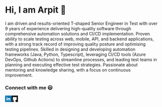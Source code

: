 # Hi, I am Arpit 👋 

I am driven and results-oriented T-shaped Senior Engineer in Test with over 9 years of experience delivering high-quality software through comprehensive automation solutions and CI/CD implementation. Proven ability to scale testing across web, mobile, API, and backend applications, with a strong track record of improving quality posture and optimising testing pipelines. Skilled in designing and developing automation frameworks (Java, Python, Typescript), leveraging CI/CD tools (Azure DevOps, Github Actions) to streamline processes, and leading test teams in planning and executing effective test strategies. Passionate about mentoring and knowledge sharing, with a focus on continuous improvement.

### Connect with me :smiley: 

<a href="www.linkedin.com/in/arpitkothari45">
  <img align="left" alt="Arpit Kothari Linkedin" width="21px" src="https://raw.githubusercontent.com/edent/SuperTinyIcons/099dc12b59179d07d534069bc8551718f786d91a/images/svg/linkedin.svg" />
</a>
<a href="https://github.com/arpitkothari-hub">
  <img align="left" alt="Arpit Kothari GitHub" width="21px" src="https://raw.githubusercontent.com/edent/SuperTinyIcons/099dc12b59179d07d534069bc8551718f786d91a/images/svg/github.svg" />
</a>
<br/><br/>